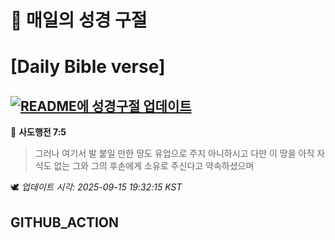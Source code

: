 # 🙏 매일의 성경 구절
# [Daily Bible verse]
## [![README에 성경구절 업데이트](https://github.com/DONGSUKA/first_test/actions/workflows/update-readme-bible.yml/badge.svg)](https://github.com/DONGSUKA/first_test/actions/workflows/update-readme-bible.yml)
<!-- START_BIBLE_VERSE -->
📖 **사도행전 7:5**
> 그러나 여기서 발 붙일 만한 땅도 유업으로 주지 아니하시고 다만 이 땅을 아직 자식도 없는 그와 그의 후손에게 소유로 주신다고 약속하셨으며

🕊️ _업데이트 시각: 2025-09-15 19:32:15 KST_
  <!-- END_BIBLE_VERSE -->
## GITHUB_ACTION
